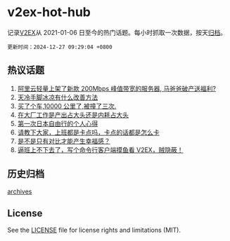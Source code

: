 # v2ex-hot-hub

 记录[V2EX](https://www.v2ex.com/)从 2021-01-06 日至今的热门话题。每小时抓取一次数据，按天[归档](archives)。

`更新时间：2024-12-27 09:29:04 +0800`

## 热议话题

1. [阿里云轻量上架了新款 200Mbps 峰值带宽的服务器, 马爸爸破产送福利?](https://www.v2ex.com/t/1100427)
1. [天冷手脚冰凉有什么改善方法](https://www.v2ex.com/t/1100389)
1. [买了个车,10000 公里了,被撞了三次.](https://www.v2ex.com/t/1100391)
1. [在大厂工作是产出占大头还是内耗占大头](https://www.v2ex.com/t/1100374)
1. [第一次日本自由行的个人心得](https://www.v2ex.com/t/1100392)
1. [请教下大家，上班都是卡点吗，卡点的话都是怎么卡](https://www.v2ex.com/t/1100360)
1. [是不是只有对比才能产生幸福感？](https://www.v2ex.com/t/1100386)
1. [逼班上不下去了，写个命令行客户端摸鱼看 V2EX，贼隐蔽！](https://www.v2ex.com/t/1100459)

## 历史归档

[archives](archives)

## License

See the [LICENSE](LICENSE) file for license rights and limitations (MIT).
